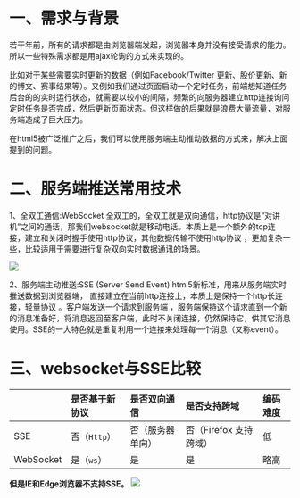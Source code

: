 # 一、需求与背景

若干年前，所有的请求都是由浏览器端发起，浏览器本身并没有接受请求的能力。所以一些特殊需求都是用ajax轮询的方式来实现的。

比如对于某些需要实时更新的数据（例如Facebook/Twitter 更新、股价更新、新的博文、赛事结果等）。又例如我们通过页面启动一个定时任务，前端想知道任务后台的的实时运行状态，就需要以较小的间隔，频繁的向服务器建立http连接询问定时任务是否完成，然后更新页面状态。但这样做的后果就是浪费大量流量，对服务端造成了巨大压力。

在html5被广泛推广之后，我们可以使用服务端主动推动数据的方式来，解决上面提到的问题。

# 二、服务端推送常用技术

1、全双工通信:WebSocket
全双工的，全双工就是双向通信，http协议是“对讲机”之间的通话，那我们websocket就是移动电话。本质上是一个额外的tcp连接，建立和关闭时握手使用http协议，其他数据传输不使用http协议 ，更加复杂一些，比较适用于需要进行复杂双向实时数据通讯的场景。

![](https://cdn.jsdelivr.net/gh/krislinzhao/IMGcloud/img/20200501170354.png)

2、服务端主动推送:SSE (Server Send Event)
html5新标准，用来从服务端实时推送数据到浏览器端， 直接建立在当前http连接上，本质上是保持一个http长连接，轻量协议 。客户端发送一个请求到服务端 ，服务端保持这个请求直到一个新的消息准备好，将消息返回至客户端，此时不关闭连接，仍然保持它，供其它消息使用。SSE的一大特色就是重复利用一个连接来处理每一个消息（又称event）。

# 三、websocket与SSE比较

|           | 是否基于新协议 | 是否双向通信     | 是否支持跨域           | 编码难度 |
| :-------- | :------------- | :--------------- | :--------------------- | :------- |
| SSE       | 否（`Http`）   | 否（服务器单向） | 否（Firefox 支持跨域） | 低       |
| WebSocket | 是（`ws`）     | 是               | 是                     | 略高     |

**但是IE和Edge浏览器不支持SSE。**
![](https://cdn.jsdelivr.net/gh/krislinzhao/IMGcloud/img/20200501170514.png)